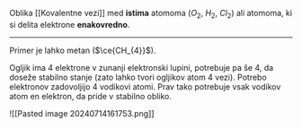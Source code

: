 Oblika [[Kovalentne vezi]] med **istima** atomoma ($O_{2}$, $H_{2}$, $Cl_{2}$) ali atomoma, ki si delita elektrone **enakovredno**. 

---

Primer je lahko metan ($\ce{CH_{4}}$).

Ogljik ima 4 elektrone v zunanji elektronski lupini, potrebuje pa še 4, da doseže stabilno stanje (zato lahko tvori ogljikov atom 4 vezi). Potrebo elektronov zadovoljijo 4 vodikovi atomi. Prav tako potrebuje vsak vodikov atom en elektron, da pride v stabilno obliko.

![[Pasted image 20240714161753.png]]